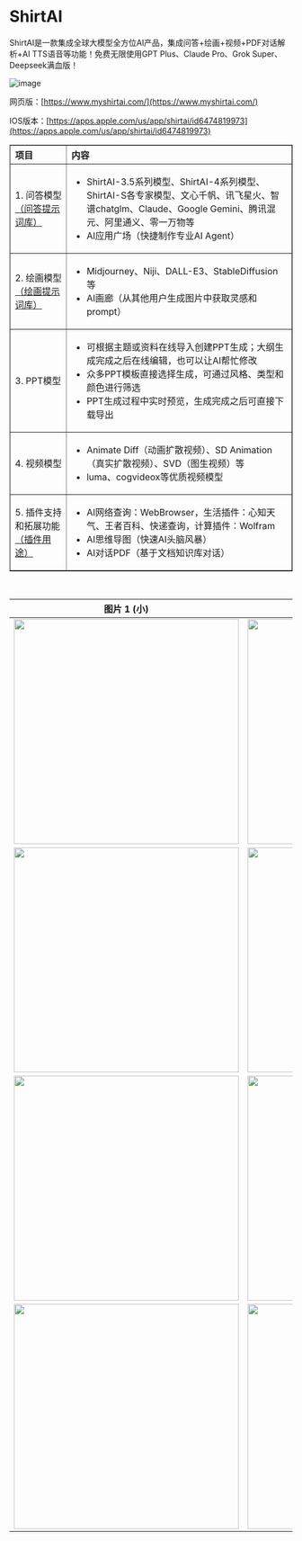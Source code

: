 # ShirtAI

ShirtAI是一款集成全球大模型全方位AI产品，集成问答+绘画+视频+PDF对话解析+AI TTS语音等功能！免费无限使用GPT Plus、Claude Pro、Grok Super、Deepseek满血版！

![image](https://github.com/user-attachments/assets/65a7a392-7bb2-45d2-b848-818335ccc429)


网页版：[https://www.myshirtai.com/](https://www.myshirtai.com/)

IOS版本：[https://apps.apple.com/us/app/shirtai/id6474819973](https://apps.apple.com/us/app/shirtai/id6474819973)


<table border="1" cellspacing="0" cellpadding="10" style="border-collapse: collapse; width: 100%;">
  <tr>
    <th style="text-align: left; width: 20%;">项目</th>
    <th style="text-align: left;">内容</th>
  </tr>
  <tr>
    <td style="text-align: left;">1. 问答模型 <a href="https://prompt.blueshirtmap.com/" target="_blank">（问答提示词库）</a></td>
    <td style="text-align: left;">
      <ul>
        <li>ShirtAI-3.5系列模型、ShirtAI-4系列模型、ShirtAI-S各专家模型、文心千帆、讯飞星火、智谱chatglm、Claude、Google Gemini、腾讯混元、阿里通义、零一万物等</li>
        <li>AI应用广场（快捷制作专业AI Agent）</li>
      </ul>
    </td>
  </tr>
  <tr>
    <td style="text-align: left;">2. 绘画模型 <a href="https://draw.blueshirtmap.com/" target="_blank">（绘画提示词库）</a></td>
    <td style="text-align: left;">
      <ul>
        <li>Midjourney、Niji、DALL-E3、StableDiffusion等</li>
        <li>AI画廊（从其他用户生成图片中获取灵感和prompt）</li>
      </ul>
    </td>
  </tr>
  <tr>
    <td style="text-align: left;">3. PPT模型</td>
    <td style="text-align: left;">
      <ul>
        <li>可根据主题或资料在线导入创建PPT生成；大纲生成完成之后在线编辑，也可以让AI帮忙修改</li>
        <li>众多PPT模板直接选择生成，可通过风格、类型和颜色进行筛选</li>
        <li>PPT生成过程中实时预览，生成完成之后可直接下载导出</li>
      </ul>
    </td>
  </tr>
  <tr>
    <td style="text-align: left;">4. 视频模型</td>
    <td style="text-align: left;">
      <ul>
        <li>Animate Diff（动画扩散视频）、SD Animation（真实扩散视频）、SVD（图生视频）等</li>
        <li>luma、cogvideox等优质视频模型</li>
      </ul>
    </td>
  </tr>
  <tr>
    <td style="text-align: left;">5. 插件支持和拓展功能 <a href="https://docs.blueshirttools.com/qi-ta/cha-jian-jie-shao" target="_blank">（插件用途）</a></td>
    <td style="text-align: left;">
      <ul>
        <li>AI网络查询：WebBrowser，生活插件：心知天气、王者百科、快递查询，计算插件：Wolfram</li>
        <li>AI思维导图（快速AI头脑风暴）</li>
        <li>AI对话PDF（基于文档知识库对话）</li>
      </ul>
    </td>
  </tr>
</table>

<p><br></p>

| 图片 1 (小)                                      | 图片 2 (大)                                      |
|-------------------------------------------------|-------------------------------------------------|
| <img src="https://github.com/user-attachments/assets/cf3c4ba9-a4de-4077-8009-c2d691214ec3" width="400"> | <img src="https://github.com/user-attachments/assets/4960b190-4901-4cf5-9b75-c968ed30c4ac" width="400"> |
| <img src="https://github.com/user-attachments/assets/8f157fb9-ddd5-4d54-8a8f-530c0878d39d" width="400"> | <img src="https://github.com/user-attachments/assets/5d1f0111-f6e1-4113-8335-f6e416ee136a" width="400"> |
| <img src="https://github.com/user-attachments/assets/6362538a-e599-4b5a-b80b-e4905d1766f4" width="400"> | <img src="https://github.com/user-attachments/assets/f2d453b4-3457-47d5-84cb-a1ee5d96663c" width="400"> |
| <img src="https://github.com/user-attachments/assets/ede1b1bf-1e00-4a31-afbf-fe378a69c57c" width="400"> | <img src="https://github.com/user-attachments/assets/b637f543-bf34-44c2-809a-ac12b87c6acf" width="400"> |




